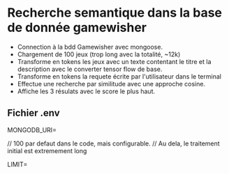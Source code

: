 # Recherche semantique dans la base de donnée gamewisher 

- Connection à la bdd Gamewisher avec mongoose.
- Chargement de 100 jeux (trop long avec la totalité, ~12k)
- Transforme en tokens les jeux avec un texte contentant le titre et la description avec le converter tensor flow de base.
- Transforme en tokens la requete écrite par l'utilisateur dans le terminal 
- Effectue une recherche par similitude avec une approche cosine.
- Affiche les 3 résulats avec le score le plus haut.

## Fichier .env 

MONGODB_URI=<mongodb uri>

// 100 par defaut dans le code, mais configurable.
// Au dela, le traitement initial est extremement long

LIMIT=<limit> 
